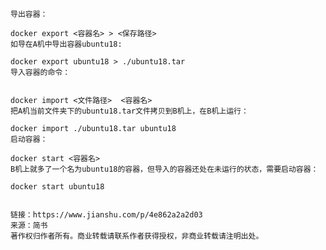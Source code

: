     导出容器：
    
    docker export <容器名> > <保存路径>
    如导在A机中导出容器ubuntu18:
    
    docker export ubuntu18 > ./ubuntu18.tar
    导入容器的命令：
    
    
    docker import <文件路径>  <容器名>
    把A机当前文件夹下的ubuntu18.tar文件拷贝到B机上，在B机上运行：
    
    docker import ./ubuntu18.tar ubuntu18
    启动容器：
    
    docker start <容器名>
    B机上就多了一个名为ubuntu18的容器，但导入的容器还处在未运行的状态，需要启动容器：
    
    docker start ubuntu18
    

    链接：https://www.jianshu.com/p/4e862a2a2d03
    来源：简书
    著作权归作者所有。商业转载请联系作者获得授权，非商业转载请注明出处。
